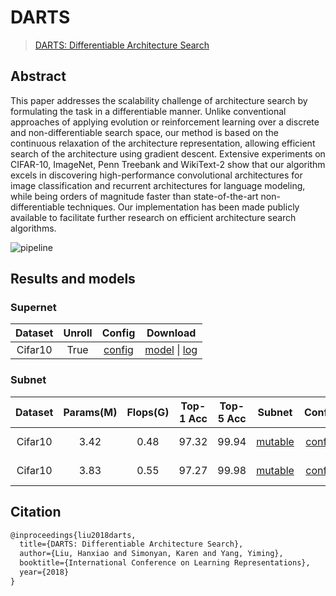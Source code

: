 # DARTS

> [DARTS: Differentiable Architecture Search](https://arxiv.org/abs/1806.09055)

<!-- [ALGORITHM] -->

## Abstract

This paper addresses the scalability challenge of architecture search by formulating the task in a differentiable manner. Unlike conventional approaches of applying evolution or reinforcement learning over a discrete and non-differentiable search space, our method is based on the continuous relaxation of the architecture representation, allowing efficient search of the architecture using gradient descent. Extensive experiments on CIFAR-10, ImageNet, Penn Treebank and WikiText-2 show that our algorithm excels in discovering high-performance convolutional architectures for image classification and recurrent architectures for language modeling, while being orders of magnitude faster than state-of-the-art non-differentiable techniques. Our implementation has been made publicly available to facilitate further research on efficient architecture search algorithms.

![pipeline](https://user-images.githubusercontent.com/88702197/187425171-2dfe7fbf-7c2c-4c22-9219-2234aa83e47d.png)

## Results and models

### Supernet

| Dataset | Unroll |                       Config                       |                                                                                                                                                                                                                                                            Download                                                                                                                                                                                                                                                             |
| :-----: | :----: | :------------------------------------------------: | :-----------------------------------------------------------------------------------------------------------------------------------------------------------------------------------------------------------------------------------------------------------------------------------------------------------------------------------------------------------------------------------------------------------------------------------------------------------------------------------------------------------------------------: |
| Cifar10 |  True  | [config](./darts_supernet_unroll_1xb64_cifar10.py) | [model](https://openmmlab-share.oss-cn-hangzhou.aliyuncs.com/mmrazor/v0.1/nas/darts/darts_supernet_unroll_1xb64_cifar10/darts_supernet_unroll_1xb64_cifar10_20211222-a923a040.pth?versionId=CAEQHxiBgID6mLuL7xciIDhjYzA2NGViNzY5ZDQxODk5MTY3ZjBiMGUyMGNlYzlk) \| [log](https://openmmlab-share.oss-cn-hangzhou.aliyuncs.com/mmrazor/v0.1/nas/darts/darts_supernet_unroll_1xb64_cifar10/darts_supernet_unroll_1xb64_cifar10_20211220_133123.log.json?versionId=CAEQHxiBgIDmmLuL7xciIGQwN2RlZWUwNmZkYjQwMzU4MGRiMTA3NGY4NTU5N2Nm) |

### Subnet

| Dataset | Params(M) | Flops(G) | Top-1 Acc | Top-5 Acc |                                                                                  Subnet                                                                                   |                    Config                    |                                                                                                                                                     Download                                                                                                                                                      |     Remarks      |
| :-----: | :-------: | :------: | :-------: | :-------: | :-----------------------------------------------------------------------------------------------------------------------------------------------------------------------: | :------------------------------------------: | :---------------------------------------------------------------------------------------------------------------------------------------------------------------------------------------------------------------------------------------------------------------------------------------------------------------: | :--------------: |
| Cifar10 |   3.42    |   0.48   |   97.32   |   99.94   | [mutable](https://download.openmmlab.com/mmrazor/v0.1/nas/darts/darts_subnetnet_1xb96_cifar10/darts_subnetnet_1xb96_cifar10_acc-97.32_20211222-e5727921_mutable_cfg.yaml) | [config](./darts_subnetnet_1xb96_cifar10.py) | [model](https://download.openmmlab.com/mmrazor/v0.1/nas/darts/darts_subnetnet_1xb96_cifar10/darts_subnetnet_1xb96_cifar10_acc-97.32_20211222-e5727921.pth) \| [log](https://download.openmmlab.com/mmrazor/v0.1/nas/darts/darts_subnetnet_1xb96_cifar10/darts_subnetnet_1xb96_cifar10_20211222-e5727921.log.json) | MMRazor searched |
| Cifar10 |   3.83    |   0.55   |   97.27   |   99.98   | [mutable](https://download.openmmlab.com/mmrazor/v0.1/nas/darts/darts_subnetnet_1xb96_cifar10/darts_subnetnet_1xb96_cifar10_acc-97.27_20211222-17e42600_mutable_cfg.yaml) | [config](./darts_subnetnet_1xb96_cifar10.py) | [model](https://download.openmmlab.com/mmrazor/v0.1/nas/darts/darts_subnetnet_1xb96_cifar10/darts_subnetnet_1xb96_cifar10_acc-97.27_20211222-17e42600.pth) \| [log](https://download.openmmlab.com/mmrazor/v0.1/nas/darts/darts_subnetnet_1xb96_cifar10/darts_subnetnet_1xb96_cifar10_20211222-17e42600.log.json) |     official     |

## Citation

```latex
@inproceedings{liu2018darts,
  title={DARTS: Differentiable Architecture Search},
  author={Liu, Hanxiao and Simonyan, Karen and Yang, Yiming},
  booktitle={International Conference on Learning Representations},
  year={2018}
}
```
